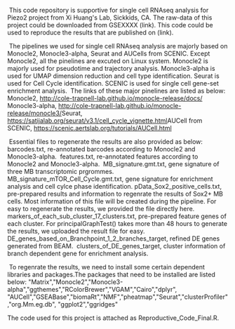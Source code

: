 ​     This code repository is supportive for single cell RNAseq analysis for Piezo2 project from Xi Huang's Lab, Sickkids, CA. The raw-data of this project could be downloaded from GSEXXXX (link). This code could be used to reproduce the results that are published on (link). 

​     The pipelines we used for single cell RNAseq analysis are majorly based on Monocle2, Monocle3-alpha, Seurat and AUCells from SCENIC. Except Monocle2, all the pinelines are excuted on Linux system. Monocle2 is majorly used for pseudotime and trajectory analysis. Monocle3-alpha is used for UMAP dimension reduction and cell type identification. Seurat is used for Cell Cycle identification. SCENIC is used for single cell gene-set enrichment analysis.
​     The links of these major pinelines are listed as below:
​     Monocle2, http://cole-trapnell-lab.github.io/monocle-release/docs/
​     Monocle3-alpha, http://cole-trapnell-lab.github.io/monocle-release/monocle3/
​     Seurat, https://satijalab.org/seurat/v3.1/cell_cycle_vignette.html
​     AUCell from SCENIC, https://scenic.aertslab.org/tutorials/AUCell.html

​     Essential files to regenerate the results are also provided as below:
​     barcodes.txt, re-annotated barcodes according to Monocle2 and Monocle3-alpha.
​     features.txt, re-annotated features according to Monocle2 and Monocle3-alpha.
​     MB_signature.gmt.txt, gene signature of three MB transcriptomic prgrommes.
​     MB_signature_mTOR_Cell_Cycle.gmt.txt, gene signature for enrichment analysis and cell cylce phase identification.
​     pData_Sox2_positive_cells.txt, pre-prepared results and information to regenrate the results of Sox2+ MB cells. Most information of this file will be created during the pipeline. For easy to regenerate the results, we provided the file directly here.
​    markers_of_each_sub_cluster_17_clusters.txt, pre-prepared feature genes of each cluster. For principalGraphTest() takes more than 48 hours to generate the results, we uploaded the result file for easy.
​    DE_genes_based_on_Branchpoint_1_2_branches_target, refined DE genes generated from BEAM.
​    clusters_of_DE_genes_target, cluster information of branch dependent gene for enrichment analysis.

​    To regenrate the results, we need to install some certain dependent libraries and packages.The packages that need to be installed are listed below:
   "Matrix","Monocle2","Monocle3-alpha","ggthemes","RColorBrewer","VGAM","Cairo","dplyr",
   "AUCell","GSEABase","biomaRt","NMF","pheatmap","Seurat","clusterProfiler","org.Mm.eg.db",
   "ggplot2","ggridges"

   The code used for this project is attached as Reproductive_Code_Final.R.
